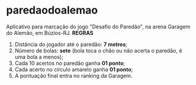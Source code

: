# paredaodoalemao

Aplicativo para marcação do jogo "Desafio do Paredão", na arena Garagem do Alemão, em Búzios-RJ.
**REGRAS**
1. Distância do jogador até o paredão: **7 metros**;
2. Número de bolas: **sete** (bola toca o chão ou não acerta o paredão, é uma bola a menos);
3. Cada 10 acertos no paredão ganha **01 ponto**;
4. Cada acerto no círculo amarelo ganha **01 ponto**;
5. A pontuação final entra no ranking da Garagem.
 
